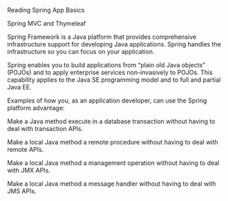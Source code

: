 Reading
Spring App Basics

Spring MVC and Thymeleaf


Spring Framework is a Java platform that provides comprehensive infrastructure support for developing Java applications. Spring handles the infrastructure so you can focus on your application.

Spring enables you to build applications from “plain old Java objects” (POJOs) and to apply enterprise services non-invasively to POJOs. This capability applies to the Java SE programming model and to full and partial Java EE.

Examples of how you, as an application developer, can use the Spring platform advantage:

Make a Java method execute in a database transaction without having to deal with transaction APIs.

Make a local Java method a remote procedure without having to deal with remote APIs.

Make a local Java method a management operation without having to deal with JMX APIs.

Make a local Java method a message handler without having to deal with JMS APIs.